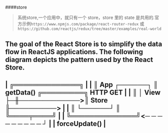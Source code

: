 ####store
>系统store,一个应用中，就只有一个 store，store 里的 state 是共用的.官方示例`https://www.npmjs.com/package/react-router-redux`
或`https://github.com/reactjs/redux/tree/master/examples/real-world`

The goal of the React Store is to simplify the data flow in ReactJS applications.
The following diagram depicts the pattern used by the React Store.
------------------------------------------------------------------
|      ╔══════════════╗                                          |
|      ║ App ┌──────┐ ║   getData()  ╔═════════╗  HTTP GET       |
|      ║     │ View ├─╫─────────────>║  Store  ╟──────────>      |
|      ║     └──────┘ ║              ╚════╤════╝                 |
|      ╚══════════════╝<─ ─ ─ ─ ─ ─ ─ ─ ─ ┘                      |
|                           forceUpdate()                        |
------------------------------------------------------------------
